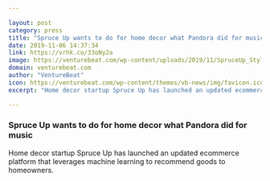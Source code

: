 ```yaml
---

layout: post
category: press
title: "Spruce Up wants to do for home decor what Pandora did for music"
date: 2019-11-06 14:37:34
link: https://vrhk.co/33oNy2a
image: https://venturebeat.com/wp-content/uploads/2019/11/SpruceUp_StyleProfileTuning.png?w=1200&strip=all
domain: venturebeat.com
author: "VentureBeat"
icon: https://venturebeat.com/wp-content/themes/vb-news/img/favicon.ico
excerpt: "Home decor startup Spruce Up has launched an updated ecommerce platform that leverages machine learning to recommend goods to homeowners. "

---
```


### Spruce Up wants to do for home decor what Pandora did for music

Home decor startup Spruce Up has launched an updated ecommerce platform that leverages machine learning to recommend goods to homeowners. 
